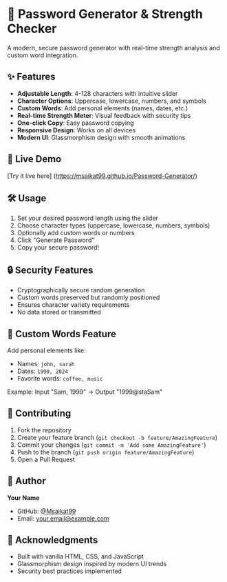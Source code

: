 # 🔐 Password Generator & Strength Checker

A modern, secure password generator with real-time strength analysis and custom word integration.

## ✨ Features

- **Adjustable Length**: 4-128 characters with intuitive slider
- **Character Options**: Uppercase, lowercase, numbers, and symbols
- **Custom Words**: Add personal elements (names, dates, etc.)
- **Real-time Strength Meter**: Visual feedback with security tips
- **One-click Copy**: Easy password copying
- **Responsive Design**: Works on all devices
- **Modern UI**: Glassmorphism design with smooth animations

## 🚀 Live Demo

[Try it live here] (https://msaikat99.github.io/Password-Generator/)

## 🛠️ Usage

1. Set your desired password length using the slider
2. Choose character types (uppercase, lowercase, numbers, symbols)
3. Optionally add custom words or numbers
4. Click "Generate Password"
5. Copy your secure password!

## 🔒 Security Features

- Cryptographically secure random generation
- Custom words preserved but randomly positioned
- Ensures character variety requirements
- No data stored or transmitted

## 🎯 Custom Words Feature

Add personal elements like:
- Names: `john, sarah`
- Dates: `1990, 2024`
- Favorite words: `coffee, music`

Example: Input "Sam, 1999" → Output "1999@staSam"

## 🤝 Contributing

1. Fork the repository
2. Create your feature branch (`git checkout -b feature/AmazingFeature`)
3. Commit your changes (`git commit -m 'Add some AmazingFeature'`)
4. Push to the branch (`git push origin feature/AmazingFeature`)
5. Open a Pull Request


## 👤 Author

**Your Name**
- GitHub: [@Msaikat99](https://github.com/Msaikat99)
- Email: your.email@example.com

## 🙏 Acknowledgments

- Built with vanilla HTML, CSS, and JavaScript
- Glassmorphism design inspired by modern UI trends
- Security best practices implemented
